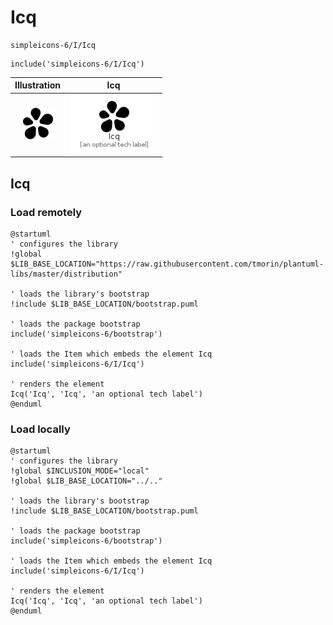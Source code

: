 # Icq


```text
simpleicons-6/I/Icq
```

```text
include('simpleicons-6/I/Icq')
```



| Illustration | Icq |
| :---: | :---: |
| ![illustration for Illustration](../../simpleicons-6/I/Icq.png) | ![illustration for Icq](../../simpleicons-6/I/Icq.Local.png) |




## Icq

### Load remotely
```plantuml
@startuml
' configures the library
!global $LIB_BASE_LOCATION="https://raw.githubusercontent.com/tmorin/plantuml-libs/master/distribution"

' loads the library's bootstrap
!include $LIB_BASE_LOCATION/bootstrap.puml

' loads the package bootstrap
include('simpleicons-6/bootstrap')

' loads the Item which embeds the element Icq
include('simpleicons-6/I/Icq')

' renders the element
Icq('Icq', 'Icq', 'an optional tech label')
@enduml
```

### Load locally
```plantuml
@startuml
' configures the library
!global $INCLUSION_MODE="local"
!global $LIB_BASE_LOCATION="../.."

' loads the library's bootstrap
!include $LIB_BASE_LOCATION/bootstrap.puml

' loads the package bootstrap
include('simpleicons-6/bootstrap')

' loads the Item which embeds the element Icq
include('simpleicons-6/I/Icq')

' renders the element
Icq('Icq', 'Icq', 'an optional tech label')
@enduml
```

